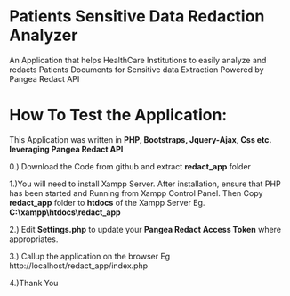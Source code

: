 
# Patients Sensitive Data Redaction Analyzer


An Application that helps HealthCare Institutions to easily analyze and redacts Patients Documents for Sensitive data Extraction Powered by Pangea Redact API


# How To Test the Application:

This Application was written in **PHP, Bootstraps, Jquery-Ajax, Css etc. leveraging Pangea Redact API**


0.) Download the Code from github and extract **redact_app** folder

1.)You will need to install Xampp Server. After installation, ensure that PHP has been started and Running from Xampp Control Panel.
Then Copy **redact_app** folder  to **htdocs** of the Xampp Server Eg. **C:\xampp\htdocs\redact_app**


2.) Edit **Settings.php** to update your **Pangea Redact Access Token**  where appropriates.


3.) Callup the application on the browser Eg http://localhost/redact_app/index.php


4.)Thank You

